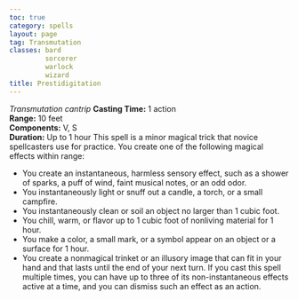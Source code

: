 ```yaml
---
toc: true
category: spells
layout: page
tag: Transmutation
classes: bard
         sorcerer
         warlock
         wizard
title: Prestidigitation 
---
```

_Transmutation cantrip_ 
**Casting Time:** 1 action    
**Range:** 10 feet    
**Components:** V, S    
**Duration:** Up to 1 hour 
This spell is a minor magical trick that novice spellcasters use for practice. You create one of the following magical effects within range:
* You create an instantaneous, harmless sensory effect, such as a shower of sparks, a puff of wind, faint musical notes, or an odd odor.
* You instantaneously light or snuff out a candle, a torch, or a small campfire.
* You instantaneously clean or soil an object no larger than 1 cubic foot. 
* You chill, warm, or flavor up to 1 cubic foot of nonliving material for 1 hour.
* You make a color, a small mark, or a symbol appear on an object or a surface for 1 hour.
* You create a nonmagical trinket or an illusory image that can fit in your hand and that lasts until the end of your next turn. 
If you cast this spell multiple times, you can have up to three of its non-instantaneous effects active at a time, and you can dismiss such an effect as an action. 
